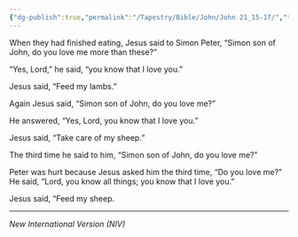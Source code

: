 ```yaml
---
{"dg-publish":true,"permalink":"/Tapestry/Bible/John/John 21_15-17/","title":"John 21:15-17","hide":true,"tags":["bible-verse"],"dgHomeLink":true,"dgShowLocalGraph":true,"dgEnableSearch":true}
---
```


When they had finished eating, Jesus said to Simon Peter, “Simon son of John, do you love me more than these?”

“Yes, Lord,” he said, “you know that I love you.”

Jesus said, “Feed my lambs.”

 Again Jesus said, “Simon son of John, do you love me?”

He answered, “Yes, Lord, you know that I love you.”

Jesus said, “Take care of my sheep.”

The third time he said to him, “Simon son of John, do you love me?”

Peter was hurt because Jesus asked him the third time, “Do you love me?” He said, “Lord, you know all things; you know that I love you.”

Jesus said, “Feed my sheep.

---
*New International Version (NIV)*